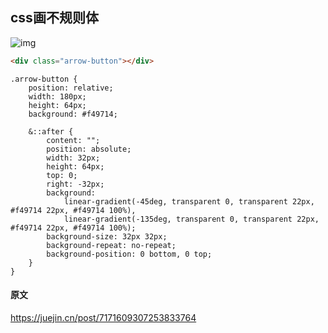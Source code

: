 ## css画不规则体

![img](https://ipic.xiaokyo.com/2023-03-31-5836rgJIlw.awebp)

```html
<div class="arrow-button"></div>
```

```less
.arrow-button {
    position: relative;
    width: 180px;
    height: 64px;
    background: #f49714;

    &::after {
        content: "";
        position: absolute;
        width: 32px;
        height: 64px;
        top: 0;
        right: -32px;
        background: 
            linear-gradient(-45deg, transparent 0, transparent 22px, #f49714 22px, #f49714 100%),
            linear-gradient(-135deg, transparent 0, transparent 22px, #f49714 22px, #f49714 100%);
        background-size: 32px 32px;
        background-repeat: no-repeat;
        background-position: 0 bottom, 0 top;
    }
}
```

#### 原文

https://juejin.cn/post/7171609307253833764